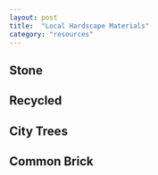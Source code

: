 ```yaml
---
layout: post
title:  "Local Hardscape Materials"
category: "resources"
---
```


## Stone

## Recycled

## City Trees

## Common Brick